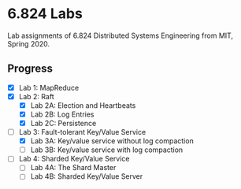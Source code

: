 # 6.824 Labs

Lab assignments of 6.824 Distributed Systems Engineering from MIT, Spring 2020.

## Progress

- [x] Lab 1: MapReduce
- [x] Lab 2: Raft
  - [x] Lab 2A: Election and Heartbeats
  - [x] Lab 2B: Log Entries
  - [x] Lab 2C: Persistence
- [ ] Lab 3: Fault-tolerant Key/Value Service
  - [x] Lab 3A: Key/value service without log compaction
  - [ ] Lab 3B: Key/value service with log compaction
- [ ] Lab 4: Sharded Key/Value Service
  - [ ] Lab 4A: The Shard Master
  - [ ] Lab 4B: Sharded Key/Value Server
